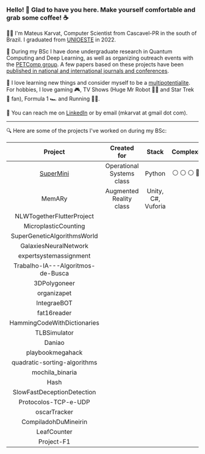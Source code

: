 ### Hello! :wave: Glad to have you here. Make yourself comfortable and grab some coffee! :coffee:

:man_student: I'm Mateus Karvat, Computer Scientist from Cascavel-PR in the south of Brazil. I graduated from [UNIOESTE](https://www.unioeste.br/portal/) in 2022.

:microscope: During my BSc I have done undergraduate research in Quantum Computing and Deep Learning, as well as organizing outreach events with the [PETComp group](https://petsite-bd39a.web.app/). A few papers based on these projects have been [published in national and international journals and conferences](https://scholar.google.com.br/citations?user=0NHCSV4AAAAJ).

:cowboy_hat_face: I love learning new things and consider myself to be a [multipotentialite](https://puttylike.com/terminology/). For hobbies, I love gaming :video_game:, TV Shows (Huge Mr Robot :man_technologist: and Star Trek :vulcan_salute: fan), Formula 1 :racing_car: and Running :running_man:.

:incoming_envelope: You can reach me on [LinkedIn](https://www.linkedin.com/in/mateus-karvat-camara/) or by email (mkarvat at gmail dot com).

---

:mag: Here are some of the projects I've worked on during my BSc:

|            **Project**            |      **Created for**      | **Stack** | **Complexity** | **Year** |
|:---------------------------------:|:-------------------------:|:---------:|:--------------:|:--------:|
|             [SuperMini](https://github.com/MahatKC/SuperMini)             | Operational Systems class |   Python  |  :white_circle: :white_circle: :white_circle: :red_circle: :red_circle:              |     2022     |
|               MemARy              |            Augmented Reality class               |Unity, C#, Vuforia|                |    2020      |
|     NLWTogetherFlutterProject     |                           |           |                |     2021     |
|        MicroplasticCounting       |                           |           |                |      2021    |
|    SuperGeneticAlgorithmsWorld    |                           |           |                |      2021    |
|       GalaxiesNeuralNetwork       |                           |           |                |      2021    |
|       expertsystemassignment      |                           |           |                |     2021     |
| Trabalho-IA---Algoritmos-de-Busca |                           |           |                |      2021    |
|            3DPolygoneer           |                           |           |                |     2021     |
|            organizapet            |                           |           |                |      2021    |
|            IntegraeBOT            |                           |           |                |     2021     |
|            fat16reader            |                           |           |                |      2022    |
|    HammingCodeWithDictionaries    |                           |           |                |     2020     |
|            TLBSimulator           |                           |           |                |    2022      |
|               Daniao              |                           |           |                |     2021     |
|          playbookmegahack         |                           |           |                |    2020      |
|    quadratic-sorting-algorithms   |                           |           |                |     2022     |
|          mochila_binaria          |                           |           |                |    2022      |
|                Hash               |                           |           |                |     2022     |
|     SlowFastDeceptionDetection    |                           |           |                |    2022      |
|        Protocolos-TCP-e-UDP       |                           |           |                |    2022      |
|            oscarTracker           |                           |           |                |     2021     |
|        CompiladohDuMineirin       |                           |           |                |    2022      |
|            LeafCounter            |                           |           |                |   2020       |
|             Project-F1            |                           |           |                |    2021      |
